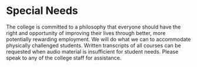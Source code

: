 # Special Needs
The college is committed to a philosophy that everyone should have the right and opportunity of improving their lives through better, more potentially rewarding employment. We will do what we can to accommodate physically challenged students. Written transcripts of all courses can be requested when audio material is insufficient for student needs. Please speak to any of the college staff for assistance.